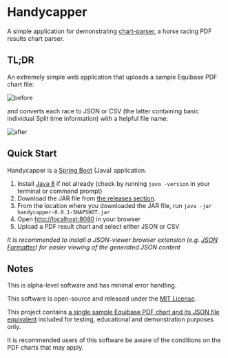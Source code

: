 # Handycapper

A simple application for demonstrating [chart-parser](https://github.com/robinhowlett/chart-parser), a horse racing PDF results chart parser.
  
## TL;DR

An extremely simple web application that uploads a sample Equibase PDF chart file:

![before](https://i.imgur.com/qidVJim.png)

and converts each race to JSON or CSV (the latter containing basic individual Split time information) with a helpful file name:

![after](https://i.imgur.com/iMxjKI0.png)

## Quick Start

Handycapper is a [Spring Boot](https://projects.spring.io/spring-boot/) (Java) application. 

1. Install [Java 8](https://www.java.com/en/download/help/download_options.xml) if not already (check by running `java -version` in your terminal or command prompt)
1. Download the JAR file from [the releases section](https://github.com/robinhowlett/handycapper/releases).
1. From the location where you downloaded the JAR file, run `java -jar handycapper-0.0.1-SNAPSHOT.jar`
1. Open [http://localhost:8080](http://localhost:8080) in your browser
1. Upload a PDF result chart and select either JSON or CSV

_It is recommended to install a JSON-viewer browser extension (e.g. [JSON Formatter](https://chrome.google.com/webstore/detail/json-formatter/bcjindcccaagfpapjjmafapmmgkkhgoa?hl=en)) for easier viewing of the generated JSON content_

## Notes

This is alpha-level software and has minimal error handling.

This software is open-source and released under the [MIT License](https://github.com/robinhowlett/chart-parser/blob/master/LICENSE). 

This project contains [a single sample Equibase PDF chart and its JSON file equivalent](https://github.com/robinhowlett/handycapper/blob/master/src/main/resources) included for testing, educational and demonstration purposes only.

It is recommended users of this software be aware of the conditions on the PDF charts that may apply.
